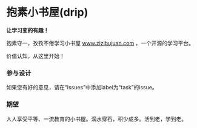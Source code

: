 抱素小书屋(drip)
====
**让学习变的有趣！**

抱素守一，孜孜不倦学习小书屋 www.zizibujuan.com ，一个开源的学习平台。

价值认知，从这里开始！

### 参与设计
 如果您有好的意见，请在“Issues”中添加label为“task”的issue。
 
### 期望
 人人享受平等、一流教育的小书屋。滴水穿石，积少成多。活到老，学到老。
